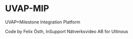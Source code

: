 # UVAP-MIP
UVAP+Milestone Integration Platform

Code by Felix Östh, InSupport Nätverksvideo AB for Ultinous
